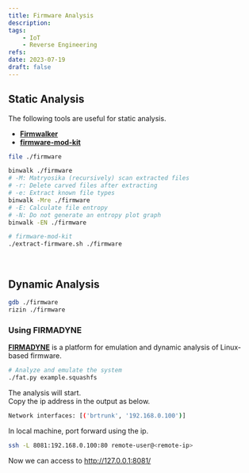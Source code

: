 ```yaml
---
title: Firmware Analysis
description: 
tags:
    - IoT
    - Reverse Engineering
refs:
date: 2023-07-19
draft: false
---
```


## Static Analysis

The following tools are useful for static analysis.

- **[Firmwalker](https://github.com/craigz28/firmwalker)**
- **[firmware-mod-kit](https://code.google.com/archive/p/firmware-mod-kit/)**

```sh
file ./firmware

binwalk ./firmware
# -M: Matryosika (recursively) scan extracted files
# -r: Delete carved files after extracting
# -e: Extract known file types
binwalk -Mre ./firmware
# -E: Calculate file entropy
# -N: Do not generate an entropy plot graph
binwalk -EN ./firmware

# firmware-mod-kit
./extract-firmware.sh ./firmware
```

<br />

## Dynamic Analysis

```sh
gdb ./firmware
rizin ./firmware
```

### Using FIRMADYNE

**[FIRMADYNE](https://github.com/firmadyne/firmadyne)** is a platform for emulation and dynamic analysis of Linux-based firmware.

```sh
# Analyze and emulate the system
./fat.py example.squashfs
```

The analysis will start.  
Copy the ip address in the output as below.

```sh
Network interfaces: [('brtrunk', '192.168.0.100')]
```

In local machine, port forward using the ip.

```sh
ssh -L 8081:192.168.0.100:80 remote-user@<remote-ip>
```

Now we can access to http://127.0.0.1:8081/